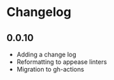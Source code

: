 # Changelog


## 0.0.10
- Adding a change log
- Reformatting to appease linters
- Migration to gh-actions
